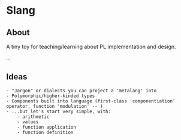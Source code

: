 # Slang

## About

A tiny toy for teaching/learning about PL implementation and design.

...

## Ideas

    - "Jargon" or dialects you can project a 'metalang' into
    - Polymorphic/higher-kinded types
    - Components built into language (first-class 'componentiation' operator, function 'modulation' -- )
    - ...but let's start very simple, with:
        - arithmetic
        - values
        - function application
        - function definition
        